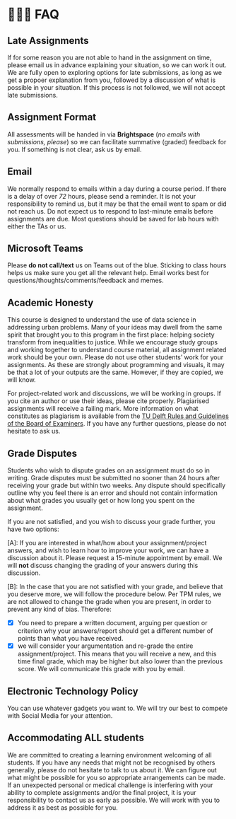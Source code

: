 # 💁🏽‍♂️ FAQ

## Late Assignments
If for some reason you are not able to hand in the assignment on time, please email us in advance explaining your situation, so we can work it out. We are fully open to exploring options for late submissions, as long as we get a propoer explanation from you, followed by a discussion of what is possible in your situation. If this process is not followed, we will not accept late submissions.

## Assignment Format
All assessments will be handed in via **Brightspace** (*no emails with submissions, please*) so we can facilitate summative (graded) feedback for you. If something is not clear, ask us by email.

## Email
We normally respond to emails within a day during a course period. If there is a delay of over _72_ hours, please send a reminder. It is not your responsibility to remind us, but it may be that the email went to spam or did not reach us. Do not expect us to respond to last-minute emails before assignments are due. Most questions should be saved for lab hours with either the TAs or us.

## Microsoft Teams
Please **do not call/text** us on Teams out of the blue. Sticking to class hours helps us make sure you get all the relevant help. Email works best for questions/thoughts/comments/feedback and memes.

## Academic Honesty
This course is designed to understand the use of data science in addressing urban problems. Many of your ideas may dwell from the same spirit that brought you to this program in the first place: helping society transform from inequalities to justice. While we encourage study groups and working together to understand course material, all assignment related work should be your own. Please do not use other students’ work for your assignments. As these are strongly about programming and visuals, it may be that a lot of your outputs are the same. However, if they are copied, we will know.

For project-related work and discussions, we will be working in groups. If you cite an author or use their ideas, please cite properly. Plagiarised assignments will receive a failing mark. More information on what
constitutes as plagiarism is available from the [TU Delft Rules and Guidelines of the Board of Examiners](https://www.tudelft.nl/en/student/faculties/tpm-student-portal/education/rules-and-guidelines). If you have any further questions, please do not hesitate to ask us.

## Grade Disputes
Students who wish to dispute grades on an assignment must do so in writing. Grade disputes must be submitted no sooner than 24 hours after receiving your grade but within two weeks. Any dispute should specifically outline why you feel there is an error and should not contain information about what grades you usually get or how long you spent on the assignment.

If you are not satisfied, and you wish to discuss your grade further, you have two options:

[A]: If you are interested in what/how about your assignment/project answers, and wish to learn how to improve your work, we can have a discussion about it. Please request a 15-minute appointment by email. We will **not** discuss changing the grading of your answers during this discussion.

[B]: In the case that you are not satisfied with your grade, and believe that you deserve more, we will follow the procedure below. Per TPM rules, we are not allowed to change the grade when you are present, in order to prevent any kind of bias. Therefore:
- [x] You need to prepare a written document, arguing per question or criterion why your answers/report should get a different number of points than what you have received.
- [x] we will consider your argumentation and re-grade the entire assignment/project. This means that you will receive a new, and this time final grade, which may be higher but also lower than the previous score. We will communicate this grade with you by email.

## Electronic Technology Policy
You can use whatever gadgets you want to. We will try our best to compete with Social Media for your attention.

## Accommodating ALL students
We are committed to creating a learning environment welcoming of all students. If you have any needs that might not be recognised by others generally, please do not hesitate to talk to us about it. We can figure out what might be possible for you so appropriate arrangements can be made. If an unexpected personal or medical challenge is interfering with your ability to complete assignments and/or the final project, it is your responsibility to contact us as early as possible. We will work with you to address it as best as possible for you.
